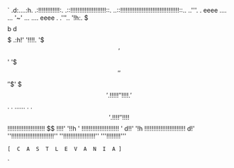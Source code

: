 `                   .d:....:h.
                .:!!!!!!!!!!!!:.
           .::!!!!!!!!!!!!!!!!!!!!::.
    ..::!!!!!!!!!!!!!!!!!!!!!!!!!!!!!!!!!::..
..'''. . eeee .... ... '~' ... .... eeee . .'''..
 '!h:. $ $$$$ $$$$ $$$$b d$$$$ $$$$ $$$$ $ .:h!'
  '!!!!. '$$$ '$$' '$$$' '$$$' '$$' $$$'.!!!!!'
    '!!!!.'$$ .   .  ......   .   . $$'.!!!!'
     '!!!! $$ !!!!!!!!!!!!!!!!!!!!! $$ !!!!'
       '!!h ' !!!!!!!!!!!!!!!!!!!!! ' d!!'
         '!h !!!!!!!!!!!!!!!!!!!!!!! d!'
          ''!!!!!!!!!!!!!!!!!!!!!!!!''
             ''!!!!!!!!!!!!!!!!!!''
                 '''!!!!!!!!'''


    [  C  A  S  T  L  E  V  A  N  I  A ]
`
